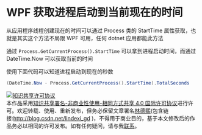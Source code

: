 # WPF 获取进程启动到当前现在的时间

从应用程序线程创建现在的时间可以通过 Process 类的 StartTime 属性获取，也就是其实这个方法不局限 WPF 可用，任何 dotnet 应用都能此方法

<!--more-->
<!-- CreateTime:6/1/2020 11:28:32 AM -->

<!-- 发布 -->

通过 `Process.GetCurrentProcess().StartTime` 可以拿到进程启动时间，而通过 DateTime.Now 可以获取当前的时间

使用下面代码可以知道进程启动到现在的秒数

```csharp
(DateTime.Now - Process.GetCurrentProcess().StartTime).TotalSeconds
```

<a rel="license" href="http://creativecommons.org/licenses/by-nc-sa/4.0/"><img alt="知识共享许可协议" style="border-width:0" src="https://licensebuttons.net/l/by-nc-sa/4.0/88x31.png" /></a><br />本作品采用<a rel="license" href="http://creativecommons.org/licenses/by-nc-sa/4.0/">知识共享署名-非商业性使用-相同方式共享 4.0 国际许可协议</a>进行许可。欢迎转载、使用、重新发布，但务必保留文章署名[林德熙](http://blog.csdn.net/lindexi_gd)(包含链接:http://blog.csdn.net/lindexi_gd )，不得用于商业目的，基于本文修改后的作品务必以相同的许可发布。如有任何疑问，请与我[联系](mailto:lindexi_gd@163.com)。
